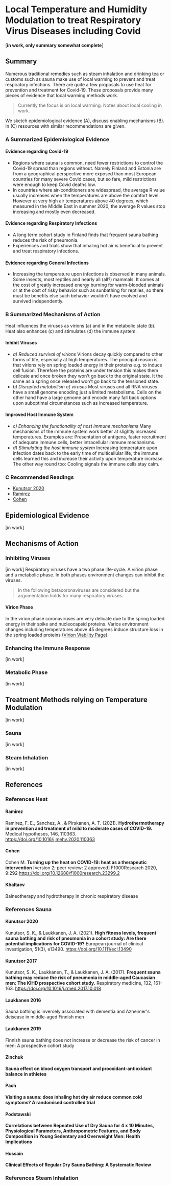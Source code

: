 # Local Temperature and Humidity Modulation to treat Respiratory Virus Diseases including Covid  

[**in work, only summary somewhat complete**]

## Summary
Numerous traditional remedies such as steam inhalation and drinking tea or customs such as sauna make use of local warming to prevent and treat respiratory infections. There are quite a few proposals to use heat for prevention and treatment for Covid-19. These proposals provide many pieces of evidence that local warming methods work. 

> Currently the focus is on local warming. Notes about local cooling in work.

We sketch epidemiological evidence (A), discuss enabling mechanisms (B). In (C) resources with similar recommendations are given.

### A Summarized Epidemiological Evidence
#### Evidence regarding Covid-19
* Regions where sauna is common, need fewer restrictions to control the Covid-19 spread than regions without. Namely Finland and Estonia are from a geographical perspective more exposed than most European countries for many severe Covid cases, but so fare, mild restrictions were enough to keep Covid deaths low.
* In countries where air-conditioners are widespread, the average R value usually increases when the temperatures are above the comfort level. However at very high air temperatures above 40 degrees, which measured in the Middle East in summer 2020, the average R values stop increasing and mostly even decreased.

#### Evidence regarding Respiratory Infections
* A long term cohort study in Finland finds that frequent sauna bathing reduces the risk of pneumonia.
* Experiences and trials show that inhaling hot air is beneficial to prevent and treat respiratory infections.

#### Evidence regarding General Infections
* Increasing the temperature upon infections is observed in many animals. Some insects, most reptiles and nearly all (all?) mammals. It comes at the cost of greatly increased energy burning for warm-blooded animals or at the cost of risky behavior such as sunbathing for reptiles, so there must be benefits else such behavior wouldn't have evolved and survived independently.

### B Summarized Mechanisms of Action
Heat influences the viruses as virions (a) and in the metabolic state (b). Heat also enhances (c) and stimulates (d) the immune system.

#### Inhibit Viruses
* _a) Reduced survival of virions_
   Virions decay quickly compared to other forms of life, especially at high temperatures. The principal reason is that virions rely on spring loaded energy in their proteins e.g. to induce cell fusion. Therefore the proteins are under tension this makes them delicate and once broken they won't go back to the original state. It the same as a spring once released won't go back to the tensioned state.
* _b) Disrupted metabolism of viruses_
   Most viruses and all RNA viruses have a small genome encoding just a limited metabolisms. Cells on the other hand have a large genome and encode many fall back options upon suboptimal circumstances such as increased temperature.

#### Improved Host Immune System
* _c) Enhancing the functionality of host immune mechanisms_
   Many mechanisms of the immune system work better at slightly increased temperatures. Examples are: Presentation of antigens, faster recruitment of adequate immune cells, better intracellular immune mechanisms.
* _d) Stimulating the host immune system_
   Increasing temperature upon infection dates back to the early time of multicellular life, the immune cells learned this and increase their activity upon temperature increase. The other way round too: Cooling signals the immune cells stay calm. 
   
### C Recommended Readings
* [Kunutsor 2020](#kunutsor-2020)
* [Ramirez](#ramirez)
* [Cohen](#cohen)
   
   
## Epidemiological Evidence
[in work]

## Mechanisms of Action
### Inhibiting Viruses
[in work]
Respiratory viruses have a two phase life-cycle. A virion phase and a metabolic phase. In both phases environment changes can inhibit the viruses.

> In the following betacoronaviruses are considered but the argumentation holds for many respiratory viruses.

#### Virion Phase
In the virion phase coronaviruses are very delicate due to the spring loaded energy in their spike and nucleocapsid proteins. Varios environment changes including temperatures above 45 degrees induce structure loss in the spring loaded proteins ([Virion Viability Page](../2_biological/virion_viability.md)). 

### Enhancing the Immune Response
[in work]



### Metabolic Phase
[in work]

## Treatment Methods relying on Temperature Modulation
[in work]

### Sauna
[in work]


### Steam Inhalation 
[in work]


## References 

### References Heat

#### Ramirez
Ramirez, F. E., Sanchez, A., & Pirskanen, A. T. (2021). 
**Hydrothermotherapy in prevention and treatment of mild to moderate cases of COVID-19.** 
Medical hypotheses, 146, 110363. https://doi.org/10.1016/j.mehy.2020.110363

#### Cohen
Cohen M. 
**Turning up the heat on COVID-19: heat as a therapeutic intervention** 
[version 2; peer review: 2 approved] F1000Research 2020, 9:292 
https://doi.org/10.12688/f1000research.23299.2


#### Khaltaev
Balneotherapy and hydrotherapy in chronic respiratory disease


### References Sauna

#### Kunutsor 2020
Kunutsor, S. K., & Laukkanen, J. A. (2021). 
**High fitness levels, frequent sauna bathing and risk of pneumonia in a cohort study: Are there potential implications for COVID-19?** 
European journal of clinical investigation, 51(3), e13490. https://doi.org/10.1111/eci.13490

#### Kunutsor 2017
Kunutsor, S. K., Laukkanen, T., & Laukkanen, J. A. (2017). 
**Frequent sauna bathing may reduce the risk of pneumonia in middle-aged Caucasian men: The KIHD prospective cohort study.** 
Respiratory medicine, 132, 161–163. https://doi.org/10.1016/j.rmed.2017.10.018

#### Laukkanen 2016
Sauna bathing is inversely associated with dementia and Azheimer's deisease in middle-aged Finnish men

#### Laukkanen 2019
Finnish sauna bathing does not increase or decrease the risk of cancer in men: A prospective cohort study

#### Zinchuk 
**Sauna effect on blood oxygen transport and prooxidant-antioxidant balance in athletes**

#### Pach
**Visiting a sauna: does inhaling hot dry air reduce common cold symptoms? A randomised controlled trial**

#### Podstawski
**Correlations between Repeated Use of Dry Sauna for 4 x 10 Minutes, Physiological Parameters, Anthropometric Features, and Body Composition in Young Sedentary and Overweight Men: Health Implications**

#### Hussain
**Clinical Effects of Regular Dry Sauna Bathing: A Systematic Review**

### References Steam Inhalation










